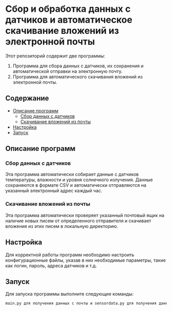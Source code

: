 # Сбор и обработка данных с датчиков и автоматическое скачивание вложений из электронной почты

Этот репозиторий содержит две программы:
1. Программа для сбора данных с датчиков, их сохранения и автоматической отправки на электронную почту.
2. Программа для автоматического скачивания вложений из электронной почты.

## Содержание

- [Описание программ](#описание-программ)
  - [Сбор данных с датчиков](#сбор-данных-с-датчиков)
  - [Скачивание вложений из почты](#скачивание-вложений-из-почты)
- [Настройка](#настройка)
- [Запуск](#запуск)

## Описание программ

### Сбор данных с датчиков

Эта программа автоматически собирает данные с датчиков температуры, влажности и уровня солнечного излучения. Данные сохраняются в формате CSV и автоматически отправляются на указанный электронный адрес каждый час.

### Скачивание вложений из почты

Эта программа автоматически проверяет указанный почтовый ящик на наличие новых писем от определенного отправителя и скачивает вложения из этих писем в локальную директорию.

## Настройка

Для корректной работы программ необходимо настроить конфигурационные файлы, указав в них необходимые параметры, такие как логин, пароль, адреса датчиков и т.д.

## Запуск

Для запуска программы выполните следующие команды:

```bash
main.py для получения данных с почты и sensordata.py для получения данных с разбери

